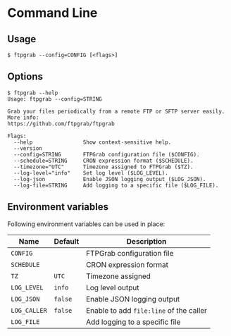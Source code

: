 # Command Line

## Usage

```shell
$ ftpgrab --config=CONFIG [<flags>]
```

## Options

```
$ ftpgrab --help
Usage: ftpgrab --config=STRING

Grab your files periodically from a remote FTP or SFTP server easily. More info:
https://github.com/ftpgrab/ftpgrab

Flags:
  --help                Show context-sensitive help.
  --version
  --config=STRING       FTPGrab configuration file ($CONFIG).
  --schedule=STRING     CRON expression format ($SCHEDULE).
  --timezone="UTC"      Timezone assigned to FTPGrab ($TZ).
  --log-level="info"    Set log level ($LOG_LEVEL).
  --log-json            Enable JSON logging output ($LOG_JSON).
  --log-file=STRING     Add logging to a specific file ($LOG_FILE).
```

## Environment variables

Following environment variables can be used in place:

| Name               | Default       | Description   |
|--------------------|---------------|---------------|
| `CONFIG`           |               | FTPGrab configuration file |
| `SCHEDULE`         |               | CRON expression format |
| `TZ`               | `UTC`         | Timezone assigned |
| `LOG_LEVEL`        | `info`        | Log level output |
| `LOG_JSON`         | `false`       | Enable JSON logging output |
| `LOG_CALLER`       | `false`       | Enable to add `file:line` of the caller |
| `LOG_FILE`         |               | Add logging to a specific file |
